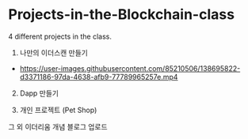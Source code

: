 # Projects-in-the-Blockchain-class


4 different projects in the class.

  1. 나만의 이더스캔 만들기
  - https://user-images.githubusercontent.com/85210506/138695822-d3371186-97da-4638-afb9-77789965257e.mp4

  2. Dapp 만들기

  3. 개인 프로젝트 (Pet Shop)
  
그 외 이더리움 개념 블로그 업로드

